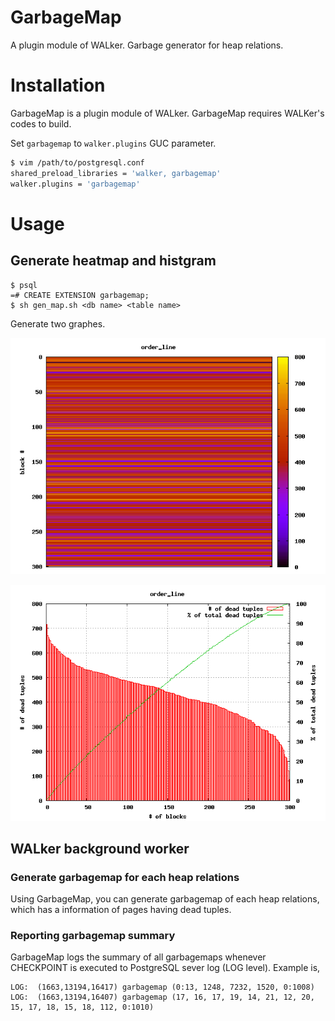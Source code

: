 # GarbageMap

A plugin module of WALker. Garbage generator for heap relations.


# Installation
GarbageMap is a plugin module of WALker. GarbageMap requires WALKer's codes to build.

Set `garbagemap` to `walker.plugins` GUC parameter.

```bash
$ vim /path/to/postgresql.conf
shared_preload_libraries = 'walker, garbagemap'
walker.plugins = 'garbagemap'
```

# Usage
## Generate heatmap and histgram
```
$ psql
=# CREATE EXTENSION garbagemap;
$ sh gen_map.sh <db name> <table name>
```

Generate two graphes.

![garbage map](images/gmap.png)

![garage histgram](images/ghist.png)

## WALker background worker 
### Generate garbagemap for each heap relations
Using GarbageMap, you can generate garbagemap of each heap relations, which has a information of pages having dead tuples.

### Reporting garbagemap summary
GarbageMap logs the summary of all garbagemaps whenever CHECKPOINT is executed to PostgreSQL sever log (LOG level). Example is,

```
LOG:  (1663,13194,16417) garbagemap (0:13, 1248, 7232, 1520, 0:1008)
LOG:  (1663,13194,16407) garbagemap (17, 16, 17, 19, 14, 21, 12, 20, 15, 17, 18, 15, 18, 112, 0:1010)
```
